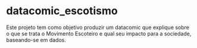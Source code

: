# datacomic_escotismo
Este projeto tem como objetivo produzir um datacomic que explique sobre o que se trata o Movimento Escoteiro e qual seu impacto para a sociedade, baseando-se em dados.
